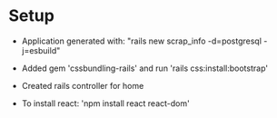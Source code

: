 # Setup

* Application generated with: "rails new scrap_info -d=postgresql -j=esbuild" 

* Added gem 'cssbundling-rails' and run 'rails css:install:bootstrap'

* Created rails controller for home

* To install react: 'npm install react react-dom'